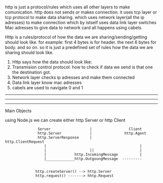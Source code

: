 http is just a protocol/rules which uses all other layers to make comunication.
http does not sends or makes connection. it uses tcp layer or tcp protocol to make data sharing.
which uses network layer(all the ip adresses) to make connection
which by istself uses data link layer switches Mac adresses to give data to network card all happens
using cabels.

Http is a rules/protocol of how the data we are sharing/sending/getting should look like.
for example: first 4 bytes is for header. the next 6 bytes for body. and so on.
so it is just a predefined set of rules how the data we are sharing should look like.

1. Http says how the data should look like:
2. Transmision control protocol: how to check if data we send is that one the destination got.
3. Network layer checks ip adresses and make them connected
4. Data link layer know mac adresses
5. cabels are used to navigate 0 and 1

---

---

---

Main Objects

using Node.js we can create either http Server or http Client

                   Server                  |                 Client
                   http.Server             |               http.Agent
                   http.ServerResponse     |               http.ClientRequest
                      |                                           |
                      |                    ||                     |
                      |             http.IncomingMessage          |
                      |_____________http.OutgoungMessage  ---------


                  http.createServer() --> http.Server
                  http.request() -------> hhtp.Request
